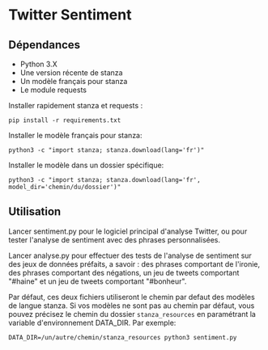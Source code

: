 # Twitter Sentiment
## Dépendances
- Python 3.X
- Une version récente de stanza
- Un modèle français pour stanza
- Le module requests

Installer rapidement stanza et requests :

`pip install -r requirements.txt`

Installer le modèle français pour stanza:

`python3 -c "import stanza; stanza.download(lang='fr')"`

Installer le modèle dans un dossier spécifique:

`python3 -c "import stanza; stanza.download(lang='fr', model_dir='chemin/du/dossier')"`

## Utilisation
Lancer sentiment.py pour le logiciel principal d'analyse Twitter, ou pour tester l'analyse de sentiment avec des phrases personnalisées.

Lancer analyse.py pour effectuer des tests de l'analyse de sentiment sur des jeux de données préfaits, a savoir : des phrases comportant de l'ironie, des phrases comportant des négations, un jeu de tweets comportant "#haine" et un jeu de tweets comportant "#bonheur".

Par défaut, ces deux fichiers utiliseront le chemin par defaut des modèles de langue stanza. Si vos modèles ne sont pas au chemin par défaut, vous pouvez précisez le chemin du dossier `stanza_resources` en paramétrant la variable d'environnement DATA_DIR.
Par exemple:

`DATA_DIR=/un/autre/chemin/stanza_resources python3 sentiment.py`